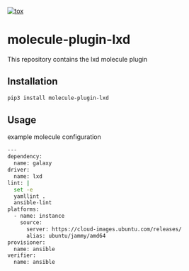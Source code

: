 [![tox](https://github.com/phlpdtrt/molecule-plugin-lxd/actions/workflows/tox.yml/badge.svg)](https://github.com/phlpdtrt/molecule-plugin-lxd/actions/workflows/tox.yml)

# molecule-plugin-lxd

This repository contains the lxd molecule plugin


## Installation

```bash
pip3 install molecule-plugin-lxd
```


## Usage

example molecule configuration

```bash
---
dependency:
  name: galaxy
driver:
  name: lxd
lint: |
  set -e
  yamllint .
  ansible-lint
platforms:
  - name: instance
    source:
      server: https://cloud-images.ubuntu.com/releases/
      alias: ubuntu/jammy/amd64
provisioner:
  name: ansible
verifier:
  name: ansible
```
